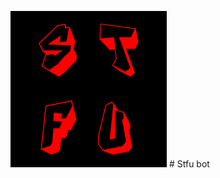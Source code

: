 <p style="align-content: center">
    <img src="./art/icon.png" width="250" height="250">
# Stfu bot
</p>

